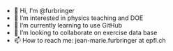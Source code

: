 - 👋 Hi, I’m @furbringer
- 👀 I’m interested in physics teaching and DOE
- 🌱 I’m currently learning to use GitHub
- 💞️ I’m looking to collaborate on exercise data base
- 📫 How to reach me: jean-marie.furbringer at epfl.ch

<!---
furbringer/furbringer is a ✨ special ✨ repository because its `README.md` (this file) appears on your GitHub profile.
You can click the Preview link to take a look at your changes.
--->
